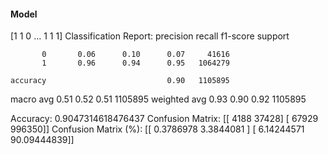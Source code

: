 #### Model
[1 1 0 ... 1 1 1]
Classification Report:
              precision    recall  f1-score   support

           0       0.06      0.10      0.07     41616
           1       0.96      0.94      0.95   1064279

    accuracy                           0.90   1105895
   macro avg       0.51      0.52      0.51   1105895
weighted avg       0.93      0.90      0.92   1105895

Accuracy: 0.9047314618476437
Confusion Matrix:
[[  4188  37428]
 [ 67929 996350]]
Confusion Matrix (%):
[[ 0.3786978   3.3844081 ]
 [ 6.14244571 90.09444839]]
